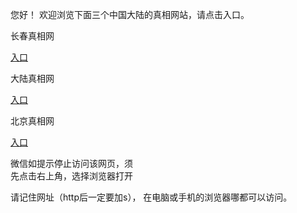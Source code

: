  
 您好！ 欢迎浏览下面三个中国大陆的真相网站，请点击入口。 <br/>

 长春真相网<br/>

 <a id="ccLink" href="https://is.gd/P54cPT" rel="nofollow">入口</a>
    

  大陆真相网<br/>
  
 <a id="dlLink" href="https://is.gd/RgWFwD" rel="nofollow">入口</a>


      
      
  北京真相网<br/>

 <a id="bjLink" href="https://is.gd/fMpYXu" rel="nofollow">入口</a>
    
  

 微信如提示停止访问该网页，须<br>
 先点击右上角，选择浏览器打开<br>
 
 请记住网址（http后一定要加s）， 在电脑或手机的浏览器哪都可以访问。
 
